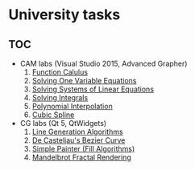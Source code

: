 # University tasks

## TOC

* CAM labs (Visual Studio 2015, Advanced Grapher)
    1. [Function Calulus](https://github.com/sanchaez/university-tasks/tree/master/cam_lab1)
    2. [Solving One Variable Equations](https://github.com/sanchaez/university-tasks/tree/master/cam_lab2)
    3. [Solving Systems of Linear Equations](https://github.com/sanchaez/university-tasks/tree/master/cam_lab3)
    4. [Solving Integrals](https://github.com/sanchaez/university-tasks/tree/master/cam_lab4)
    5. [Polynomial Interpolation](https://github.com/sanchaez/university-tasks/tree/master/cam_lab5)
    6. [Cubic Spline](https://github.com/sanchaez/university-tasks/tree/master/cam_lab6)
* CG labs (Qt 5, QtWidgets)
    1. [Line Generation Algorithms](https://github.com/sanchaez/university-tasks/tree/master/cg_lab1)
    2. [De Casteljau's Bezier Curve](https://github.com/sanchaez/university-tasks/tree/master/cg_lab2)
    3. [Simple Painter (Fill Algorithms)](https://github.com/sanchaez/university-tasks/tree/master/cg_lab3)
    4. [Mandelbrot Fractal Rendering](https://github.com/sanchaez/university-tasks/tree/master/cg_lab4)
